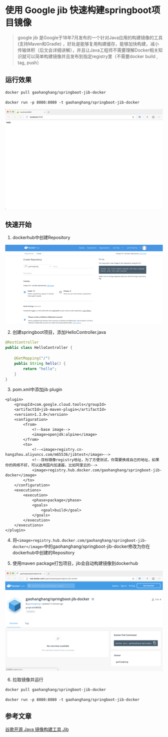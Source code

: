 # 使用 Google jib 快速构建springboot项目镜像

> google jib 是Google于18年7月发布的一个针对Java应用的构建镜像的工具(支持Maven和Gradle) ，好处是能够复用构建缓存，能够加快构建，减小传输体积（后文会详细讲解），并且让Java工程师不需要理解Docker相关知识就可以简单构建镜像并且发布到指定registry里（不需要docker build , tag, push）

## 运行效果

```
docker pull gaohanghang/springboot-jib-docker

docker run -p 8080:8080 -t gaohanghang/springboot-jib-docker
```

![](https://raw.githubusercontent.com/gaohanghang/images/master/img20190715231430.png)

## 快速开始

1. dockerhub中创建Repository

![](https://raw.githubusercontent.com/gaohanghang/images/master/img20190715231800.png)

2. 创建springboot项目，添加HelloController.java

```java
@RestController
public class HelloController {

    @GetMapping("/")
    public String hello() {
        return "hello";
    }
}
``` 

3. pom.xml中添加jib plugin

```
<plugin>
    <groupId>com.google.cloud.tools</groupId>
    <artifactId>jib-maven-plugin</artifactId>
    <version>1.3.0</version>
    <configuration>
        <from>
            <!--base image-->
            <image>openjdk:alpine</image>
        </from>
        <to>
            <!--<image>registry.cn-hangzhou.aliyuncs.com/m65536/jibtest</image>-->
            <!--目标镜像registry地址，为了方便测试，你需要换成自己的地址，如果你的网络不好，可以选用国内加速器，比如阿里云的-->
            <image>registry.hub.docker.com/gaohanghang/springboot-jib-docker</image>
        </to>
    </configuration>
    <executions>
        <execution>
            <phase>package</phase>
            <goals>
                <goal>build</goal>
            </goals>
        </execution>
    </executions>
</plugin>
```

4. 将`<image>registry.hub.docker.com/gaohanghang/springboot-jib-docker</image>`中的gaohanghang/springboot-jib-docker修改为你在dockerhub中创建的Repository


5. 使用maven package打包项目，jib会自动构建镜像到dockerhub

![](https://raw.githubusercontent.com/gaohanghang/images/master/img20190715232421.png)

6. 拉取镜像并运行

```
docker pull gaohanghang/springboot-jib-docker

docker run -p 8080:8080 -t gaohanghang/springboot-jib-docker
```

## 参考文章

[谷歌开源 Java 镜像构建工具 Jib](https://www.infoq.cn/article/2018/07/google-opensource-Jib)
